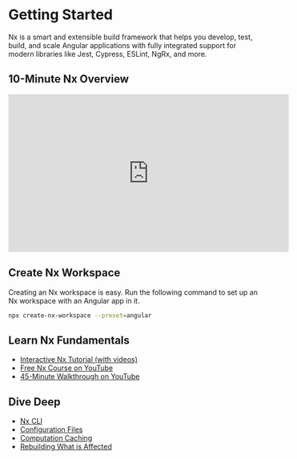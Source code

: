# Getting Started

Nx is a smart and extensible build framework that helps you develop, test, build, and scale Angular applications with fully integrated support for modern libraries like Jest, Cypress, ESLint, NgRx, and more.

## 10-Minute Nx Overview

<iframe width="560" height="315" src="https://www.youtube.com/embed/cXOkmOy-8dk" frameborder="0" allow="accelerometer; autoplay; clipboard-write; encrypted-media; gyroscope; picture-in-picture" allowfullscreen></iframe>

## Create Nx Workspace

Creating an Nx workspace is easy. Run the following command to set up an Nx workspace with an Angular app in it.

```bash
npx create-nx-workspace --preset=angular
```

## Learn Nx Fundamentals

- [Interactive Nx Tutorial (with videos)](/{{framework}}/tutorial/01-create-application)
- [Free Nx Course on YouTube](https://www.youtube.com/watch?time_continue=49&v=2mYLe9Kp9VM&feature=emb_logo)
- [45-Minute Walkthrough on YouTube](https://www.youtube.com/watch?v=h5FIGDn5YM0)

## Dive Deep

- [Nx CLI](/{{framework}}/getting-started/cli-overview)
- [Configuration Files](/{{framework}}/getting-started/configuration)
- [Computation Caching](/{{framework}}/core-concepts/computation-caching)
- [Rebuilding What is Affected](/{{framework}}/core-concepts/affected)

